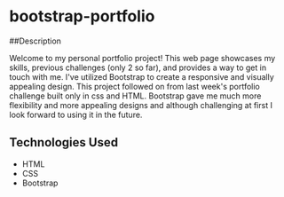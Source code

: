 # bootstrap-portfolio

##Description 

Welcome to my personal portfolio project! This web page showcases my skills, previous challenges (only 2 so far), and provides a way to get in touch with me. I've utilized Bootstrap to create a responsive and visually appealing design. This project followed on from last week's portfolio challenge built only in css and HTML. Bootstrap gave me much more flexibility and more appealing designs and although challenging at first I look forward to using it in the future. 

## Technologies Used
- HTML
- CSS
- Bootstrap
